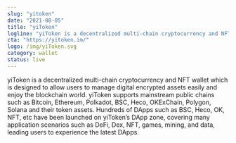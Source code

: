 ```yaml
---
slug: "yitoken"
date: "2021-08-05"
title: "yiToken"
logline: "yiToken is a decentralized multi-chain cryptocurrency and NFT wallet which supports chains such as Bitcoin, Ethereum, Polkadot, BSC, Heco, OKExChain, Polygon, Solana."
cta: "https://yitoken.im/"
logo: /img/yiToken.svg
category: wallet
status: live
---
```


yiToken is a decentralized multi-chain cryptocurrency and NFT wallet which is designed to allow users to manage digital encrypted assets easily and enjoy the blockchain world. yiToken supports mainstream public chains such as Bitcoin, Ethereum, Polkadot, BSC, Heco, OKExChain, Polygon, Solana and their token assets. Hundreds of DApps such as BSC, Heco, OK, NFT, etc have been launched on yiToken’s DApp zone, covering many application scenarios such as DeFi, Dex, NFT, games, mining, and data, leading users to experience the latest DApps.
